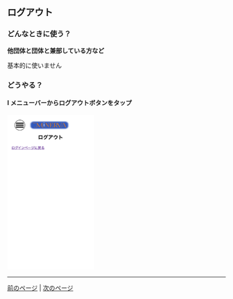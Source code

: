 ## ログアウト

### どんなときに使う？

**他団体と団体と兼部している方など**

基本的に使いません

### どうやる？

#### I メニューバーからログアウトボタンをタップ

<img src="./img/logout.png" width="200px" alt="ログアウト">

------------------------------
[前のページ](./03_checkin.md) | [次のページ](./80_troubleshooting.md)